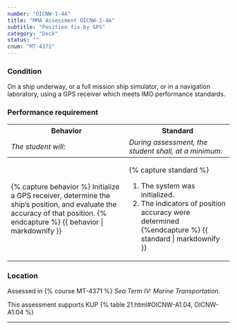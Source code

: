 ```yaml
---
number: "OICNW-1-4A"
title: "MMA Assessment OICNW-1-4A"
subtitle: "Position fix by GPS"
category: "Deck"
status: ""
cnum: "MT-4371"
---
```

### Condition

On a ship underway, or a full mission ship simulator, or in a navigation laboratory, using a GPS receiver which meets IMO performance standards.

### Performance requirement 

<table width='100%' class='Guidelines'>
 <thead>
 <tr>
     <th class='thirty'>Behavior</th>
     <th class='seventy'>Standard</th>
 </tr>
 <tr>
     <td><em>The student will:</em></td>
     <td><em>During assessment, the student shall, at a minimum:</em></td>
 </tr>
 </thead>
 <tbody>
 

<tr><td>

{% capture behavior %}
Initialize a GPS receiver, determine the ship’s position, and evaluate the accuracy of that position.
{% endcapture %}
{{ behavior | markdownify }}

</td><td>

{% capture standard %}
1. The system was initialized.
2. The indicators of position accuracy were determined
{%endcapture %}
{{ standard | markdownify }}

</td></tr>



 </tbody>
 </table>

### Location

Assessed in  {% course  MT-4371 %}  *Sea Term IV: Marine Transportation*.

This assessment supports KUP {% table 21.html#OICNW-A1.04, OICNW-A1.04 %}

***

